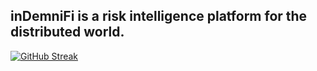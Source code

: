 ## inDemniFi is a risk intelligence platform for the distributed world.

[![GitHub Streak](https://streak-stats.demolab.com/?user=inDemniFi&theme=solarized-dark)](https://git.io/streak-stats)

